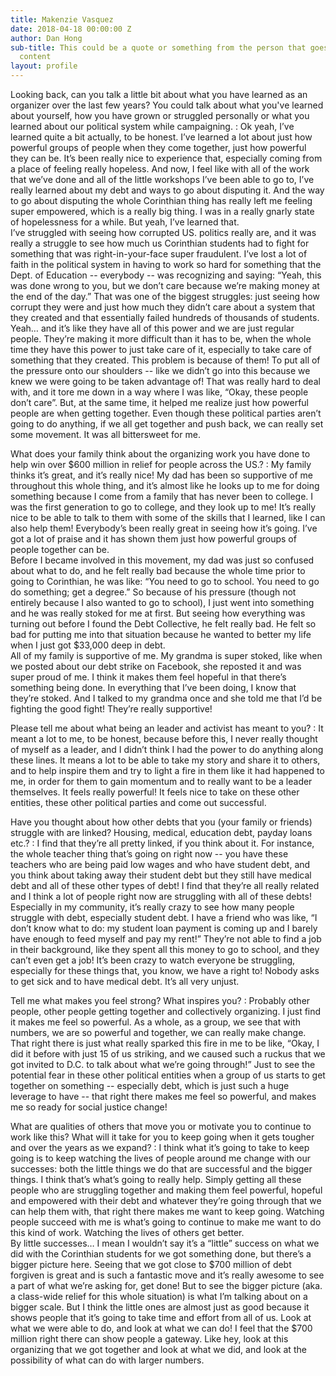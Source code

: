 ```yaml
---
title: Makenzie Vasquez
date: 2018-04-18 00:00:00 Z
author: Dan Hong
sub-title: This could be a quote or something from the person that goes here, more
  content
layout: profile
---
```


Looking back, can you talk a little bit about what you have learned as an organizer over the last few years? You could talk about what you've learned about yourself, how you have grown or struggled personally or what you learned about our political system while campaigning.
: Ok yeah, I’ve learned quite a bit actually, to be honest. I’ve learned a lot about just how powerful groups of people when they come together, just how powerful they can be. It’s been really nice to experience that, especially coming from a place of feeling really hopeless. And now, I feel like with all of the work that we’ve done and all of the little workshops I’ve been able to go to, I’ve really learned about my debt and ways to go about disputing it. And the way to go about disputing the whole Corinthian thing has really left me feeling super empowered, which is a really big thing. I was in a really gnarly state of hopelessness for a while. But yeah, I’ve learned that.  
I’ve struggled with seeing how corrupted US. politics really are, and it was really a struggle to see how much us Corinthian students had to fight for something that was right-in-your-face super fraudulent. I’ve lost a lot of faith in the political system in having to work so hard for something that the Dept. of Education -- everybody -- was recognizing and saying: “Yeah, this was done wrong to you, but we don’t care because we’re making money at the end of the day.” That was one of the biggest struggles: just seeing how corrupt they were and just how much they didn’t care about a system that they created and that essentially failed hundreds of thousands of students.  
Yeah… and it’s like they have all of this power and we are just regular people. They’re making it more difficult than it has to be, when the whole time they have this power to just take care of it, especially to take care of something that they created. This problem is because of them! To put all of the pressure onto our shoulders -- like we didn’t go into this because we knew we were going to be taken advantage of! That was really hard to deal with, and it tore me down in a way where I was like, “Okay, these people don’t care”. But, at the same time, it helped me realize just how powerful people are when getting together. Even though these political parties aren’t going to do anything, if we all get together and push back, we can really set some movement. It was all bittersweet for me.

What does your family think about the organizing work you have done to help win over $600 million in relief for people across the US.?
: My family thinks it’s great, and it’s really nice! My dad has been so supportive of me throughout this whole thing, and it’s almost like he looks up to me for doing something because I come from a family that has never been to college. I was the first generation to go to college, and they look up to me! It’s really nice to be able to talk to them with some of the skills that I learned, like I can also help them! Everybody’s been really great in seeing how it’s going. I’ve got a lot of praise and it has shown them just how powerful groups of people together can be.  
Before I became involved in this movement, my dad was just so confused about what to do, and he felt really bad because the whole time prior to going to Corinthian, he was like: “You need to go to school. You need to go do something; get a degree.” So because of his pressure (though not entirely because I also wanted to go to school), I just went into something and he was really stoked for me at first. But seeing how everything was turning out before I found the Debt Collective, he felt really bad. He felt so bad for putting me into that situation because he wanted to better my life when I just got $33,000 deep in debt.  
All of my family is supportive of me. My grandma is super stoked, like when we posted about our debt strike on Facebook, she reposted it and was super proud of me. I think it makes them feel hopeful in that there’s something being done. In everything that I’ve been doing, I know that they’re stoked. And I talked to my grandma once and she told me that I’d be fighting the good fight! They’re really supportive!

Please tell me about what being an leader and activist has meant to you?
: It meant a lot to me, to be honest, because before this, I never really thought of myself as a leader, and I didn’t think I had the power to do anything along these lines. It means a lot to be able to take my story and share it to others, and to help inspire them and try to light a fire in them like it had happened to me, in order for them to gain momentum and to really want to be a leader themselves. It feels really powerful! It feels nice to take on these other entities, these other political parties and come out successful.

Have you thought about how other debts that you (your family or friends) struggle with are linked? Housing, medical, education debt, payday loans etc.?
: I find that they’re all pretty linked, if you think about it. For instance, the whole teacher thing that’s going on right now -- you have these teachers who are being paid low wages and who have student debt, and you think about taking away their student debt but they still have medical debt and all of these other types of debt! I find that they’re all really related and I think a lot of people right now are struggling with all of these debts! Especially in my community, it’s really crazy to see how many people struggle with debt, especially student debt. I have a friend who was like, “I don’t know what to do: my student loan payment is coming up and I barely have enough to feed myself and pay my rent!” They’re not able to find a job in their background, like they spent all this money to go to school, and they can’t even get a job! It’s been crazy to watch everyone be struggling, especially for these things that, you know, we have a right to! Nobody asks to get sick and to have medical debt. It’s all very unjust.

Tell me what makes you feel strong? What inspires you?
: Probably other people, other people getting together and collectively organizing. I just find it makes me feel so powerful. As a whole, as a group, we see that with numbers, we are so powerful and together, we can really make change. That right there is just what really sparked this fire in me to be like, “Okay, I did it before with just 15 of us striking, and we caused such a ruckus that we got invited to D.C. to talk about what we’re going through!” Just to see the potential fear in these other political entities when a group of us starts to get together on something -- especially debt, which is just such a huge leverage to have -- that right there makes me feel so powerful, and makes me so ready for social justice change!

What are qualities of others that move you or motivate you to continue to work like this? What will it take for you to keep going when it gets tougher and over the years as we expand?
: I think what it’s going to take to keep going is to keep watching the lives of people around me change with our successes: both the little things we do that are successful and the bigger things. I think that’s what’s going to really help. Simply getting all these people who are struggling together and making them feel powerful, hopeful and empowered with their debt and whatever they’re going through that we can help them with, that right there makes me want to keep going. Watching people succeed with me is what’s going to continue to make me want to do this kind of work. Watching the lives of others get better.  
By little successes… I mean I wouldn’t say it’s a “little” success on what we did with the Corinthian students for we got something done, but there’s a bigger picture here. Seeing that we got close to $700 million of debt forgiven is great and is such a fantastic move and it’s really awesome to see a part of what we’re asking for, get done! But to see the bigger picture (aka. a class-wide relief for this whole situation) is what I’m talking about on a bigger scale. But I think the little ones are almost just as good because it shows people that it’s going to take time and effort from all of us. Look at what we were able to do, and look at what we can do! I feel that the $700 million right there can show people a gateway. Like hey, look at this organizing that we got together and look at what we did, and look at the possibility of what can do with larger numbers.
